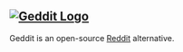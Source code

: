 [![Geddit Logo](https://i.imgur.com/bRHBlVL.png)](https://becausetrigger.ga)
---

Geddit is an open-source [Reddit](https://old.reddit.com/) alternative.
